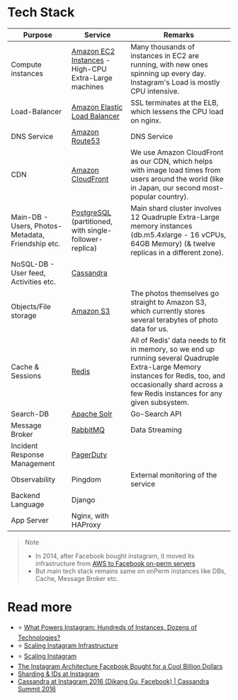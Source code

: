 # Tech Stack

| Purpose                                           | Service                                                                                                                                    | Remarks                                                                                                                                                                                                     |
|---------------------------------------------------|--------------------------------------------------------------------------------------------------------------------------------------------|-------------------------------------------------------------------------------------------------------------------------------------------------------------------------------------------------------------|
| Compute instances                                 | [Amazon EC2 Instances](../2_AWSServices/3_ComputeServices/AmazonEC2/Readme.md) - High-CPU Extra-Large machines                        | Many thousands of instances in EC2 are running, with new ones spinning up every day. Instagram's Load is mostly CPU intensive.                                                                              |
| Load-Balancer                                     | [Amazon Elastic Load Balancer](../2_AWSServices/1_NetworkingAndContentDelivery/2_ApplicationNetworking/ElasticLoadBalancer/Readme.md) | SSL terminates at the ELB, which lessens the CPU load on nginx.                                                                                                                                             |
| DNS Service                                       | [Amazon Route53](../2_AWSServices/1_NetworkingAndContentDelivery/1_EdgeNetworking/AmazonRoute53/Readme.md)                            | DNS Service                                                                                                                                                                                                 |
| CDN                                               | [Amazon CloudFront](../2_AWSServices/1_NetworkingAndContentDelivery/1_EdgeNetworking/AmazonCloudFront.md)                             | We use Amazon CloudFront as our CDN, which helps with image load times from users around the world (like in Japan, our second most-popular country).                                                        |
| Main-DB - Users, Photos-Metadata, Friendship etc. | [PostgreSQL](../3_DatabaseServices/SQL-Databases/Readme.md) (partitioned, with single-follower-replica)         | Main shard cluster involves 12 Quadruple Extra-Large memory instances (db.m5.4xlarge - 16 vCPUs, 64GB Memory) (& twelve replicas in a different zone).                                                      |
| NoSQL-DB - User feed, Activities etc.             | [Cassandra](../3_DatabaseServices/NoSQL-Databases/WideColumnDB/ApacheCasandra.md)                               |                                                                                                                                                                                                             |
| Objects/File storage                              | [Amazon S3](../2_AWSServices/10_BigDataServices/StorageDBs/DataLakes/S3DataLake.md)                                                 | The photos themselves go straight to Amazon S3, which currently stores several terabytes of photo data for us.                                                                                              |
| Cache & Sessions                                  | [Redis](../3_DatabaseServices/In-Memory-Databases/Redis/Readme.md)                                                     | All of Redis’ data needs to fit in memory, so we end up running several Quadruple Extra-Large Memory instances for Redis, too, and occasionally shard across a few Redis instances for any given subsystem. |
| Search-DB                                         | [Apache Solr](../3_DatabaseServices/Search-Databases/ApacheSolr.md)                                             | Go-Search API                                                                                                                                                                                               |
| Message Broker                                    | [RabbitMQ](../4_MessageBrokersEDA/RabbitMQ.md)                                                                       | Data Streaming                                                                                                                                                                                              |
| Incident Response Management                      | [PagerDuty](../12_ObservabilityLogsServices/IncidentResponse/PagerDuty.md)                                                   |                                                                                                                                                                                                             |
| Observability                                     | Pingdom                                                                                                                                    | External monitoring of the service                                                                                                                                                                          |
| Backend Language                                  | Django                                                                                                                                     |                                                                                                                                                                                                             |
| App Server                                        | Nginx, with HAProxy                                                                                                                        |                                                                                                                                                                                                             |

> Note
> - In 2014, after Facebook bought instagram, it moved its infrastructure from [AWS to Facebook on-perm servers](https://instagram-engineering.com/migrating-from-aws-to-fb-86b16f6766e)
> - But main tech stack remains same on onPerm instances like DBs, Cache, Message Broker etc.

# Read more
- :star: [What Powers Instagram: Hundreds of Instances, Dozens of Technologies?](https://instagram-engineering.com/what-powers-instagram-hundreds-of-instances-dozens-of-technologies-adf2e22da2ad)
- :star: [Scaling Instagram Infrastructure](https://www.youtube.com/watch?v=hnpzNAPiC0E)
- :star: [Scaling Instagram](https://www.slideshare.net/iammutex/scaling-instagram)
- [The Instagram Architecture Facebook Bought for a Cool Billion Dollars](http://highscalability.com/blog/2012/4/9/the-instagram-architecture-facebook-bought-for-a-cool-billio.html)
- [Sharding & IDs at Instagram](https://instagram-engineering.com/sharding-ids-at-instagram-1cf5a71e5a5c)
- [Cassandra at Instagram 2016 (Dikang Gu, Facebook) | Cassandra Summit 2016](https://www.youtube.com/watch?v=_BfMH4GQWnk)
